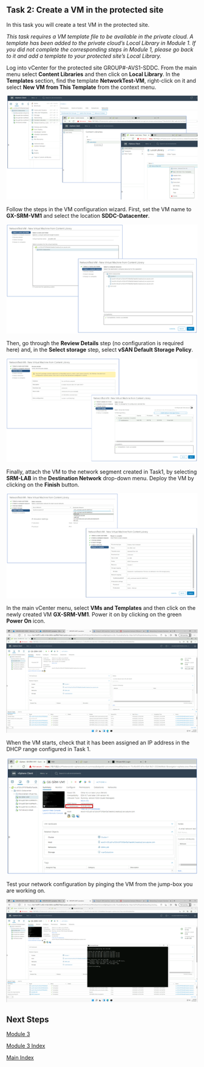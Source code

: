 ## Task 2: Create a VM in the protected site

In this task you will create a test VM in the protected site.

*This task requires a VM template file to be available in the private cloud. A
template has been added to the private cloud’s Local Library in Module 1. If you
did not complete the corresponding steps in Module 1, please go back to it and
add a template to your protected site’s Local Library.*

Log into vCenter for the protected site GROUP\#-AVS1-SDDC. From the main menu
select **Content Libraries** and then click on **Local Library**. In the **Templates**
section, find the template **NetworkTest-VM**, right-click on it and select **New
VM from This Template** from the context menu.

![](media/e0eed977a780948438f1feabdadca181.png)

Follow the steps in the VM configuration wizard. First, set the VM name to **GX-SRM-VM1** and select the location **SDDC-Datacenter**.

![](media/af10b25e4315bbae52b4356e3b088d80.png)

Then, go through the **Review Details** step (no configuration is required here)
and, in the **Select storage** step, select **vSAN Default Storage Policy**.

![](media/fc5cc689dc8c6093f53c50f12c5f733a.png)

Finally, attach the VM to the network segment created in Task1, by selecting
**SRM-LAB** in the **Destination Network** drop-down menu. Deploy the VM by clicking on the **Finish** button.

![](media/bc719a8326876c91827c186e7b47183b.png)

In the main vCenter menu, select **VMs and Templates** and then click on the newly
created VM **GX-SRM-VM1**. Power it on by clicking on the green **Power On** icon.

![](media/b354049252367e3210c7680337af984f.png)

When the VM starts, check that it has been assigned an IP address in the DHCP
range configured in Task 1.

![](media/96f56838bed0f88643da6f8f3a9770d1.png)

Test your network configuration by pinging the VM from the jump-box you are
working on.

![](media/e61ddb7e9c1c22afca8eacc835eba309.png)

## Next Steps

[Module 3](module-3-task-3.md)

[Module 3 Index](module-3-index.md)

[Main Index](index.md)